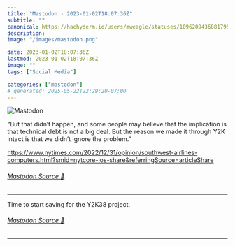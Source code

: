 ```yaml
---
title: "Mastodon - 2023-01-02T18:07:36Z"
subtitle: ""
canonical: https://hachyderm.io/users/mweagle/statuses/109620943688179592
description:
image: "/images/mastodon.png"

date: 2023-01-02T18:07:36Z
lastmod: 2023-01-02T18:07:36Z
image: ""
tags: ["Social Media"]

categories: ["mastodon"]
# generated: 2025-05-22T22:29:20-07:00
---
```

![Mastodon](/images/mastodon.png)

<p>“But that didn’t happen, and some people may believe that the implication is that technical debt is not a big deal. But the reason we made it through Y2K intact is that we didn’t ignore the problem.”</p><p><a href="https://www.nytimes.com/2022/12/31/opinion/southwest-airlines-computers.html?smid=nytcore-ios-share&amp;referringSource=articleShare" target="_blank" rel="nofollow noopener noreferrer" translate="no"><span class="invisible">https://www.</span><span class="ellipsis">nytimes.com/2022/12/31/opinion</span><span class="invisible">/southwest-airlines-computers.html?smid=nytcore-ios-share&amp;referringSource=articleShare</span></a></p>


###### [Mastodon Source 🐘](https://hachyderm.io/@mweagle/109620943688179592)

___

<p>Time to start saving for the Y2K38 project.</p>


###### [Mastodon Source 🐘](https://hachyderm.io/@mweagle/109620957108798279)

___
